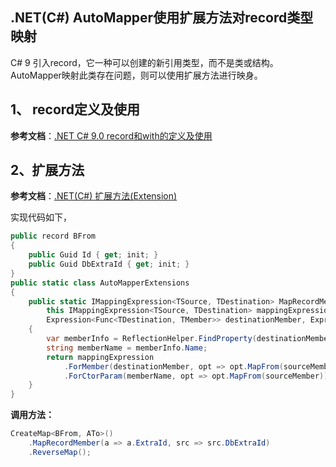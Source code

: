 ## .NET(C#) AutoMapper使用扩展方法对record类型映射



C# 9 引入record，它一种可以创建的新引用类型，而不是类或结构。AutoMapper映射此类存在问题，则可以使用扩展方法进行映身。



## 1、 record定义及使用

**参考文档**：[.NET C# 9.0 record和with的定义及使用](https://www.cjavapy.com/article/2484/)

## 2、扩展方法

**参考文档**：[.NET(C#) 扩展方法(Extension)](https://www.cjavapy.com/article/2483/)

实现代码如下，

```c#
public record BFrom 
{
    public Guid Id { get; init; }
    public Guid DbExtraId { get; init; }
}
public static class AutoMapperExtensions
{
    public static IMappingExpression<TSource, TDestination> MapRecordMember<TSource, TDestination, TMember>(
        this IMappingExpression<TSource, TDestination> mappingExpression,
        Expression<Func<TDestination, TMember>> destinationMember, Expression<Func<TSource, TMember>> sourceMember)
    {
        var memberInfo = ReflectionHelper.FindProperty(destinationMember);
        string memberName = memberInfo.Name;
        return mappingExpression
            .ForMember(destinationMember, opt => opt.MapFrom(sourceMember))
            .ForCtorParam(memberName, opt => opt.MapFrom(sourceMember));
    }
}
```

**调用方法：**

```c#
CreateMap<BFrom, ATo>()
    .MapRecordMember(a => a.ExtraId, src => src.DbExtraId)
    .ReverseMap();
```